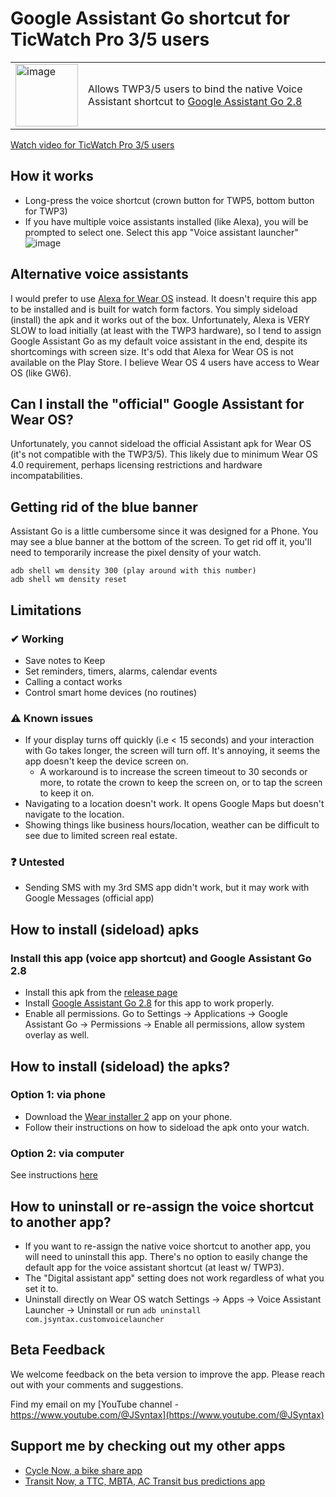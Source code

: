 # Google Assistant Go shortcut for TicWatch Pro 3/5 users
<table>
<tr>
<td>
  <img src="https://github.com/TransitNow/voice-assistant-shortcut-wearos/assets/2457368/ba407c3a-61f5-4606-badf-9494c0db2cbd" alt="image" width="100"/>

</td>
<td>
Allows TWP3/5 users to bind the native Voice Assistant shortcut to <a href="https://www.apkmirror.com/apk/google-inc/google-assistant-go/google-assistant-go-2-8-0-release/">Google Assistant Go 2.8</a>
</td>
</tr>
</table>

[Watch video for TicWatch Pro 3/5 users](https://youtu.be/lqnD2iWeQBI)


## How it works
- Long-press the voice shortcut (crown button for TWP5, bottom button for TWP3)
- If you have multiple voice assistants installed (like Alexa), you will be prompted to select one. Select this app "Voice assistant launcher"
  ![image](https://github.com/TransitNow/voice-assistant-shortcut-wearos/assets/2457368/a90e4f28-7ef6-465f-bc02-abab6b8fdad6)


## Alternative voice assistants
I would prefer to use [Alexa for Wear OS](https://www.apkmirror.com/apk/amazon-mobile-llc/amazon-alexa-for-smart-watches-wear-os/) instead. It doesn't require this app to be installed and is built for watch form factors. You simply sideload (install) the apk and it works out of the box. Unfortunately, Alexa is VERY SLOW to load initially (at least with the TWP3 hardware), so I tend to assign Google Assistant Go as my default voice assistant in the end, despite its shortcomings with screen size.
It's odd that Alexa for Wear OS is not available on the Play Store. I believe Wear OS 4 users have access to Wear OS (like GW6).

## Can I install the "official" Google Assistant for Wear OS?
Unfortunately, you cannot sideload the official Assistant apk for Wear OS (it's not compatible with the TWP3/5). This likely due to minimum Wear OS 4.0 requirement, perhaps licensing restrictions and hardware incompatabilities.

## Getting rid of the blue banner
Assistant Go is a little cumbersome since it was designed for a Phone. You may see a blue banner at the bottom of the screen.
To get rid off it, you'll need to temporarily increase the pixel density of your watch.
```
adb shell wm density 300 (play around with this number)
adb shell wm density reset
```

## Limitations
### ✔  Working
- Save notes to Keep
- Set reminders, timers, alarms, calendar events
- Calling a contact works
- Control smart home devices (no routines)

### ⚠ Known issues
- If your display turns off quickly (i.e < 15 seconds) and your interaction with Go takes longer, the screen will turn off. It's annoying, it seems the app doesn't keep the device screen on.
  - A workaround is to increase the screen timeout to 30 seconds or more, to rotate the crown to keep the screen on, or to tap the screen to keep it on.
- Navigating to a location doesn't work. It opens Google Maps but doesn't navigate to the location.
- Showing things like business hours/location, weather can be difficult to see due to limited screen real estate.

### ❓ Untested
- Sending SMS with my 3rd SMS app didn't work, but it may work with Google Messages (official app)

## How to install (sideload) apks
### Install this app (voice app shortcut) and Google Assistant Go 2.8
- Install this apk from the [release page](https://github.com/TransitNow/voice-assistant-shortcut-wearos/releases)
- Install [Google Assistant Go 2.8](https://www.apkmirror.com/apk/google-inc/google-assistant-go/google-assistant-go-2-8-0-release/) for this app to work properly.
- Enable all permissions. Go to Settings -> Applications -> Google Assistant Go -> Permissions -> Enable all permissions, allow system overlay as well.

## How to install (sideload) the apks?
### Option 1: via phone
- Download the [Wear installer 2](https://www.reddit.com/r/WearOS/comments/u9hf2m/new_app_wear_installer_2_a_free_general_purpose/) app on your phone.
- Follow their instructions on how to sideload the apk onto your watch.

### Option 2: via computer
See instructions [here](https://github.com/TransitNow/flashpay-wearos/blob/main/docs/how-to-sideload-apks-with-adb-on-computer.md)

## How to uninstall or re-assign the voice shortcut to another app?
- If you want to re-assign the native voice shortcut to another app, you will need to uninstall this app. There's no option to easily change the default app for the voice assistant shortcut (at least w/ TWP3).
- The "Digital assistant app" setting does not work regardless of what you set it to.
- Uninstall directly on Wear OS watch Settings -> Apps -> Voice Assistant Launcher -> Uninstall or run `adb uninstall com.jsyntax.customvoicelauncher`

## Beta Feedback
We welcome feedback on the beta version to improve the app. Please reach out with your comments and suggestions. 

Find my email on my [YouTube channel - https://www.youtube.com/@JSyntax](https://www.youtube.com/@JSyntax)  

## Support me by checking out my other apps
- [Cycle Now, a bike share app](https://cyclenowapp.com/) 
- [Transit Now, a TTC, MBTA, AC Transit bus predictions app](https://transitnowapp.com/)


